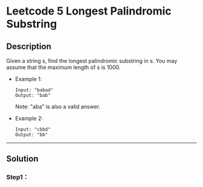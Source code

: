 # Leetcode 5 Longest Palindromic Substring
## Description
Given a string s, find the longest palindromic substring in s. You may assume that the maximum length of s is 1000.

- Example 1:
    ```
    Input: "babad"
    Output: "bab"
    ```
    Note: "aba" is also a valid answer.

- Example 2:
    ```
    Input: "cbbd"
    Output: "bb"
    ```

---

## Solution
### Step1：
